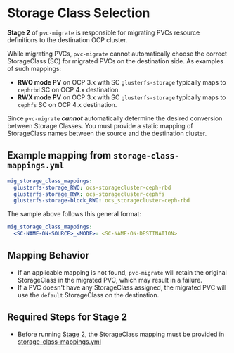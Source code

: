 # Storage Class Selection

**Stage 2** of `pvc-migrate` is responsible for migrating PVCs resource definitions to the destination OCP cluster.

While migrating PVCs, `pvc-migrate` cannot automatically choose the correct StorageClass (SC) for migrated PVCs on the destination side. As examples of such mappings:

- **RWO mode PV** on OCP 3.x with SC `glusterfs-storage` typically maps to `cephrbd` SC on OCP 4.x destination.
- **RWX mode PV** on OCP 3.x with SC `glusterfs-storage` typically maps to `cephfs` SC on OCP 4.x destination.

Since `pvc-migrate` ___cannot___ automatically determine the desired conversion between Storage Classes. You must provide a static mapping of StorageClass names between the source and the destination cluster.

## Example mapping from `storage-class-mappings.yml`

```yml
mig_storage_class_mappings:
  glusterfs-storage_RWO: ocs-storagecluster-ceph-rbd
  glusterfs-storage_RWX: ocs-storagecluster-cephfs
  glusterfs-storage-block_RWO: ocs_storagecluster-ceph-rbd
```

The sample above follows this general format:

```yaml
mig_storage_class_mappings:
  <SC-NAME-ON-SOURCE>_<MODE>: <SC-NAME-ON-DESTINATION>
```

## Mapping Behavior

- If an applicable mapping is not found, `pvc-migrate` will retain the original StorageClass in the migrated PVC, which may result in a failure.
- If a PVC doesn't have any StorageClass assigned, the migrated PVC will use the `default` StorageClass on the destination.

## Required Steps for Stage 2

- Before running [Stage 2](../2_pvc_destination_gen), the StorageClass mapping must be provided in [storage-class-mappings.yml](../2_pvc_destination_gen/vars/storage-class-mappings.yml)
